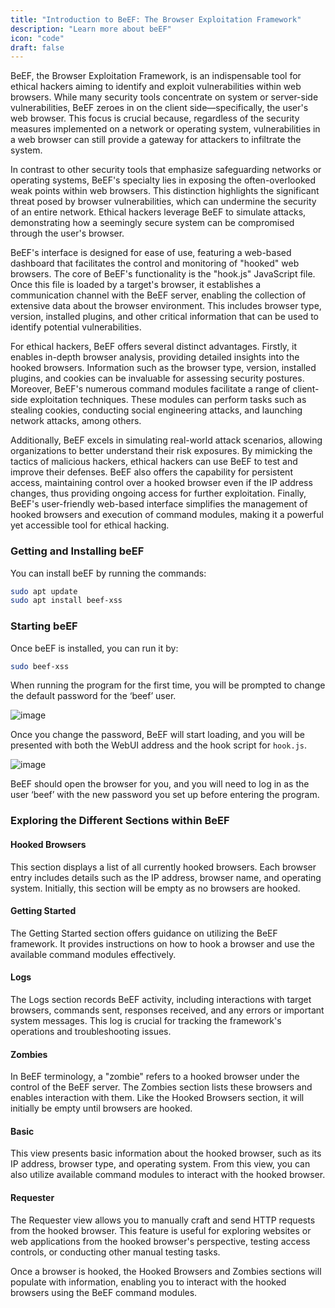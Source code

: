 ```yaml
---
title: "Introduction to BeEF: The Browser Exploitation Framework"
description: "Learn more about beEF"
icon: "code"
draft: false
---
```


BeEF, the Browser Exploitation Framework, is an indispensable tool for ethical hackers aiming to identify and exploit vulnerabilities within web browsers. While many security tools concentrate on system or server-side vulnerabilities, BeEF zeroes in on the client side—specifically, the user's web browser. This focus is crucial because, regardless of the security measures implemented on a network or operating system, vulnerabilities in a web browser can still provide a gateway for attackers to infiltrate the system.

In contrast to other security tools that emphasize safeguarding networks or operating systems, BeEF's specialty lies in exposing the often-overlooked weak points within web browsers. This distinction highlights the significant threat posed by browser vulnerabilities, which can undermine the security of an entire network. Ethical hackers leverage BeEF to simulate attacks, demonstrating how a seemingly secure system can be compromised through the user's browser.

BeEF's interface is designed for ease of use, featuring a web-based dashboard that facilitates the control and monitoring of "hooked" web browsers. The core of BeEF's functionality is the "hook.js" JavaScript file. Once this file is loaded by a target's browser, it establishes a communication channel with the BeEF server, enabling the collection of extensive data about the browser environment. This includes browser type, version, installed plugins, and other critical information that can be used to identify potential vulnerabilities.

For ethical hackers, BeEF offers several distinct advantages. Firstly, it enables in-depth browser analysis, providing detailed insights into the hooked browsers. Information such as the browser type, version, installed plugins, and cookies can be invaluable for assessing security postures. Moreover, BeEF's numerous command modules facilitate a range of client-side exploitation techniques. These modules can perform tasks such as stealing cookies, conducting social engineering attacks, and launching network attacks, among others.

Additionally, BeEF excels in simulating real-world attack scenarios, allowing organizations to better understand their risk exposures. By mimicking the tactics of malicious hackers, ethical hackers can use BeEF to test and improve their defenses. BeEF also offers the capability for persistent access, maintaining control over a hooked browser even if the IP address changes, thus providing ongoing access for further exploitation. Finally, BeEF's user-friendly web-based interface simplifies the management of hooked browsers and execution of command modules, making it a powerful yet accessible tool for ethical hacking.

### Getting and Installing beEF

You can install beEF by running the commands:
```sh
sudo apt update
sudo apt install beef-xss
```

### Starting beEF

Once beEF is installed, you can run it by:
```sh
sudo beef-xss
```
When running the program for the first time, you will be prompted to change the default password for the ‘beef’ user. 

<!-- ![beef](https://i.imgur.com/r6zBl6O.png) -->

<a target='_blank'><img src='https://i.postimg.cc/DfRr4T7v/image.png' border='0' alt='image'/></a>


Once you change the password, BeEF will start loading, and you will be presented with both the WebUI address and the hook script for `hook.js`.

<!-- ![load-page](https://i.imgur.com/HpAAUfm.png) -->
<a target='_blank'><img src='https://i.postimg.cc/0ykbbWK5/image.png' border='0' alt='image'/></a>

BeEF should open the browser for you, and you will need to log in as the user ‘beef’ with the new password you set up before entering the program.

### Exploring the Different Sections within BeEF

#### Hooked Browsers
This section displays a list of all currently hooked browsers. Each browser entry includes details such as the IP address, browser name, and operating system. Initially, this section will be empty as no browsers are hooked.

#### Getting Started
The Getting Started section offers guidance on utilizing the BeEF framework. It provides instructions on how to hook a browser and use the available command modules effectively.

#### Logs
The Logs section records BeEF activity, including interactions with target browsers, commands sent, responses received, and any errors or important system messages. This log is crucial for tracking the framework's operations and troubleshooting issues.

#### Zombies
In BeEF terminology, a "zombie" refers to a hooked browser under the control of the BeEF server. The Zombies section lists these browsers and enables interaction with them. Like the Hooked Browsers section, it will initially be empty until browsers are hooked.

#### Basic
This view presents basic information about the hooked browser, such as its IP address, browser type, and operating system. From this view, you can also utilize available command modules to interact with the hooked browser.

#### Requester
The Requester view allows you to manually craft and send HTTP requests from the hooked browser. This feature is useful for exploring websites or web applications from the hooked browser's perspective, testing access controls, or conducting other manual testing tasks.

Once a browser is hooked, the Hooked Browsers and Zombies sections will populate with information, enabling you to interact with the hooked browsers using the BeEF command modules.